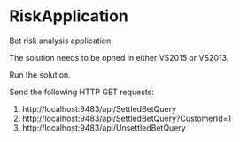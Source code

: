 # RiskApplication
Bet risk analysis application

The solution needs to be opned in either VS2015 or VS2013. 

Run the solution.

Send the following HTTP GET requests:

1) http://localhost:9483/api/SettledBetQuery
2) http://localhost:9483/api/SettledBetQuery?CustomerId=1
3) http://localhost:9483/api/UnsettledBetQuery
